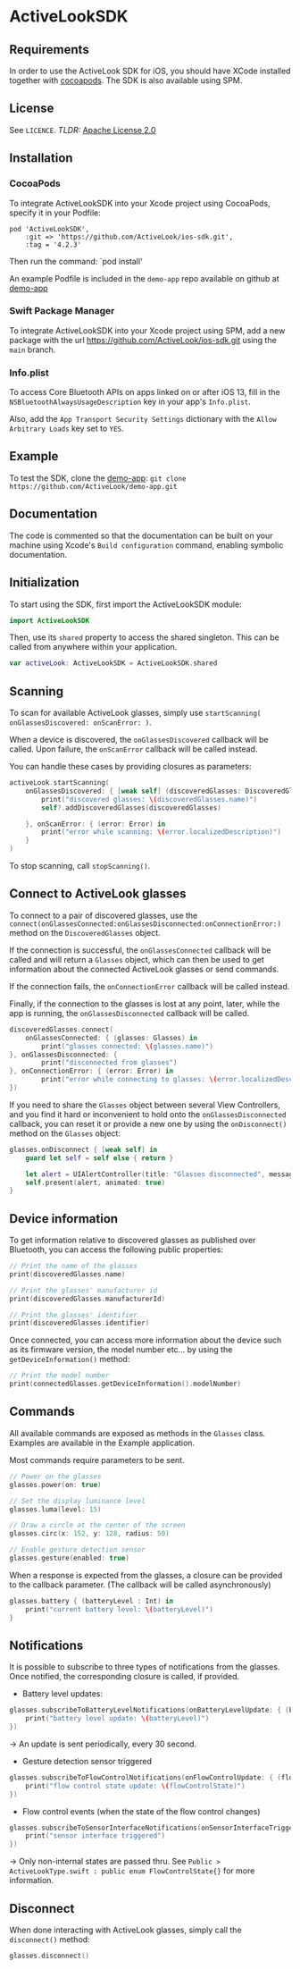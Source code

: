 # ActiveLookSDK

## Requirements

In order to use the ActiveLook SDK for iOS, you should have XCode installed together
with [cocoapods](https://cocoapods.org).
The SDK is also available using SPM.

## License

See `LICENCE`.
_TLDR:_ [Apache License 2.0](https://www.apache.org/licenses/LICENSE-2.0)

## Installation

### CocoaPods
To integrate ActiveLookSDK into your Xcode project using CocoaPods, specify it
in your Podfile:
```
pod 'ActiveLookSDK',
    :git => 'https://github.com/ActiveLook/ios-sdk.git',
    :tag = '4.2.3'
```

Then run the command:
`pod install'

An example Podfile is included in the `demo-app` repo available on github at
[demo-app](https://github.com/ActiveLook/demo-app)

### Swift Package Manager
To integrate ActiveLookSDK into your Xcode project using SPM, add a new package with the url https://github.com/ActiveLook/ios-sdk.git using the `main` branch.

### Info.plist
To access Core Bluetooth APIs on apps linked on or after iOS 13, fill in the
`NSBluetoothAlwaysUsageDescription` key in your app's `Info.plist`.

Also, add the `App Transport Security Settings` dictionary with the `Allow Arbitrary Loads` key set to `YES`.

## Example

To test the SDK, clone the [demo-app](https://github.com/ActiveLook/demo-app):
`git clone https://github.com/ActiveLook/demo-app.git`

## Documentation

The code is commented so that the documentation can be built on your machine using Xcode's `Build configuration` command, enabling symbolic documentation.

## Initialization

To start using the SDK, first import the ActiveLookSDK module:

```swift
import ActiveLookSDK
```

Then, use its `shared` property to access the shared singleton. This can be called from anywhere within your application.

```swift
var activeLook: ActiveLookSDK = ActiveLookSDK.shared
```

## Scanning

To scan for available ActiveLook glasses, simply use `startScanning( onGlassesDiscovered: onScanError: )`.

When a device is discovered, the `onGlassesDiscovered` callback will be called.
Upon failure, the `onScanError` callback will be called instead.

You can handle these cases by providing closures as parameters:

```swift
activeLook.startScanning(
    onGlassesDiscovered: { [weak self] (discoveredGlasses: DiscoveredGlasses) in
        print("discovered glasses: \(discoveredGlasses.name)")
        self?.addDiscoveredGlasses(discoveredGlasses)

    }, onScanError: { (error: Error) in
        print("error while scanning: \(error.localizedDescription)")
    }
)
```
To stop scanning, call `stopScanning()`.

## Connect to ActiveLook glasses

To connect to a pair of discovered glasses, use the `connect(onGlassesConnected:onGlassesDisconnected:onConnectionError:)` method on the `DiscoveredGlasses` object.

If the connection is successful, the `onGlassesConnected` callback will be called and will return a `Glasses` object, which can then be used to get information about the connected ActiveLook glasses or send commands.

If the connection fails, the `onConnectionError` callback will be called instead.

Finally, if the connection to the glasses is lost at any point, later, while the app is running, the `onGlassesDisconnected` callback will be called.

```swift
discoveredGlasses.connect(
    onGlassesConnected: { (glasses: Glasses) in
        print("glasses connected: \(glasses.name)")
}, onGlassesDisconnected: {
        print("disconnected from glasses")
}, onConnectionError: { (error: Error) in
        print("error while connecting to glasses: \(error.localizedDescription)")
})
```

If you need to share the `Glasses` object between several View Controllers, and you find it hard or inconvenient to hold onto the `onGlassesDisconnected` callback, you can reset it or provide a new one by using the `onDisconnect()` method on the `Glasses` object:

```swift
glasses.onDisconnect { [weak self] in
    guard let self = self else { return }

    let alert = UIAlertController(title: "Glasses disconnected", message: "Connection to glasses lost", preferredStyle: .alert)
    self.present(alert, animated: true)
}
```

## Device information

To get information relative to discovered glasses as published over Bluetooth, you can access the following public properties:

```swift
// Print the name of the glasses
print(discoveredGlasses.name)

// Print the glasses' manufacturer id
print(discoveredGlasses.manufacturerId)

// Print the glasses' identifier
print(discoveredGlasses.identifier)
```

Once connected, you can access more information about the device such as its firmware version, the model number etc... by using the `getDeviceInformation()` method:

```swift
// Print the model number
print(connectedGlasses.getDeviceInformation().modelNumber)
```

## Commands

All available commands are exposed as methods in the `Glasses` class. Examples are available in the Example application.

Most commands require parameters to be sent.

```swift
// Power on the glasses
glasses.power(on: true)

// Set the display luminance level
glasses.luma(level: 15)

// Draw a circle at the center of the screen
glasses.circ(x: 152, y: 128, radius: 50)

// Enable gesture detection sensor
glasses.gesture(enabled: true)
```

When a response is expected from the glasses, a closure can be provided to the callback parameter. (The callback will be called asynchronously)

```swift
glasses.battery { (batteryLevel : Int) in
    print("current battery level: \(batteryLevel)")
}
```

## Notifications

It is possible to subscribe to three types of notifications from the glasses. Once notified, the corresponding closure is called, if provided.

* Battery level updates:
```swift
glasses.subscribeToBatteryLevelNotifications(onBatteryLevelUpdate: { (batteryLevel: Int) -> (Void) in
    print("battery level update: \(batteryLevel)")
})
```
-> An update is sent periodically, every 30 second.

* Gesture detection sensor triggered
```swift
glasses.subscribeToFlowControlNotifications(onFlowControlUpdate: { (flowControlState: FlowControlState) -> (Void) in
    print("flow control state update: \(flowControlState)")
})
```

* Flow control events (when the state of the flow control changes)
```swift
glasses.subscribeToSensorInterfaceNotifications(onSensorInterfaceTriggered: { () -> (Void) in
    print("sensor interface triggered")
})
```
-> Only non-internal states are passed thru. See `Public > ActiveLookType.swift : public enum FlowControlState{}` for more information.

## Disconnect

When done interacting with ActiveLook glasses, simply call the `disconnect()` method:

```swift
glasses.disconnect()
```
